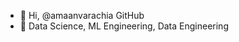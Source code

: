 - 👋 Hi, @amaanvarachia GitHub
- 👀 Data Science, ML Engineering, Data Engineering


<!---
amaanvarachia/amaanvarachia is a ✨ special ✨ repository because its `README.md` (this file) appears on your GitHub profile.
You can click the Preview link to take a look at your changes.
--->
